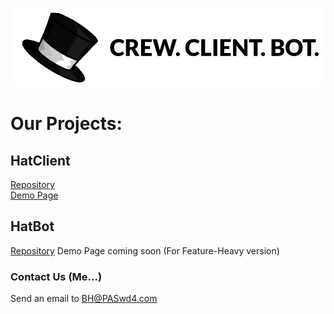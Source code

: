 ![](HC.png)

# Our Projects:

## HatClient

[Repository](https://github.com/HatCrew/HatClient/)<br>
[Demo Page](https://hatcrew.github.io/hatclient/)

## HatBot

[Repository](https://github.com/HatCrew/HatBot)
Demo Page coming soon (For Feature-Heavy version)

### Contact Us (Me...)

Send an email to [BH@PASwd4.com](mailto:bh@paswd4.com)
